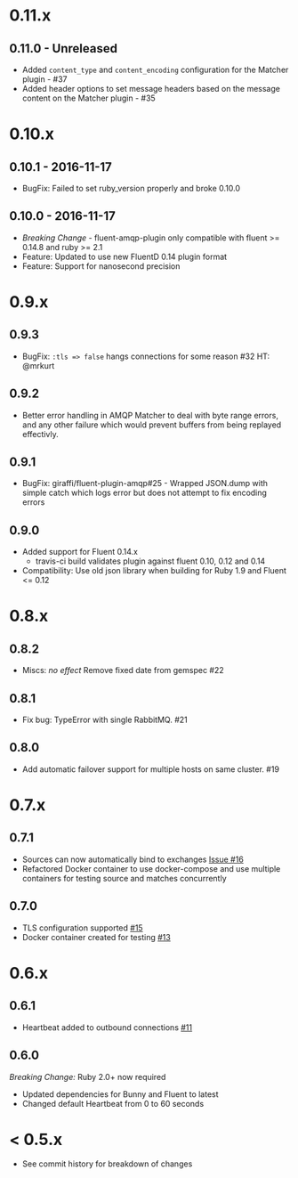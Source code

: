 # 0.11.x

## 0.11.0 - Unreleased

* Added `content_type` and `content_encoding` configuration for
   the Matcher plugin - #37
* Added header options to set message headers based on the message content on
  the Matcher plugin - #35

# 0.10.x

## 0.10.1 - 2016-11-17

* BugFix: Failed to set ruby_version properly and broke 0.10.0

## 0.10.0 - 2016-11-17

* *Breaking Change* - fluent-amqp-plugin only compatible with fluent >= 0.14.8 and ruby >= 2.1
* Feature: Updated to use new FluentD 0.14 plugin format
* Feature: Support for nanosecond precision

# 0.9.x

## 0.9.3

* BugFix: `:tls => false` hangs connections for some reason #32 HT: @mrkurt

## 0.9.2

* Better error handling in AMQP Matcher to deal with byte range errors, and
any other failure which would prevent buffers from being replayed effectivly.

## 0.9.1

* BugFix: giraffi/fluent-plugin-amqp#25 - Wrapped JSON.dump with simple catch which logs error but does not attempt to fix encoding errors

## 0.9.0

* Added support for Fluent 0.14.x
    * travis-ci build validates plugin against fluent 0.10, 0.12 and 0.14
* Compatibility: Use old json library when building for Ruby 1.9 and Fluent <= 0.12

# 0.8.x

## 0.8.2

* Miscs: *no effect* Remove fixed date from gemspec #22

## 0.8.1

* Fix bug: TypeError with single RabbitMQ. #21

## 0.8.0

* Add automatic failover support for multiple hosts on same cluster. #19

# 0.7.x

## 0.7.1

* Sources can now automatically bind to exchanges [Issue #16](https://github.com/giraffi/fluent-plugin-amqp/issues/16)
* Refactored Docker container to use docker-compose and use multiple containers for testing source and matches concurrently

## 0.7.0

* TLS configuration supported [#15](https://github.com/giraffi/fluent-plugin-amqp/pull/15)
* Docker container created for testing [#13](https://github.com/giraffi/fluent-plugin-amqp/pull/13)

# 0.6.x

## 0.6.1

* Heartbeat added to outbound connections [#11](https://github.com/giraffi/fluent-plugin-amqp/pull/11)

## 0.6.0

*Breaking Change:* Ruby 2.0+ now required

* Updated dependencies for Bunny and Fluent to latest
* Changed default Heartbeat from 0 to 60 seconds

# < 0.5.x

* See commit history for breakdown of changes
